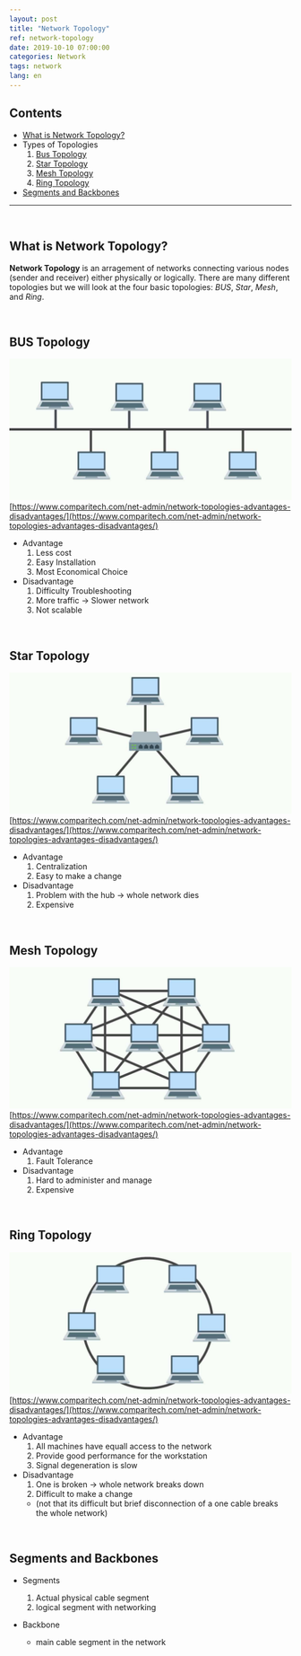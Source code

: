 ```yaml
---
layout: post
title: "Network Topology"
ref: network-topology
date: 2019-10-10 07:00:00
categories: Network
tags: network
lang: en
---
```


## Contents
- [What is Network Topology?](#start)
- Types of Topologies
  1. [Bus Topology](#bus)
  2. [Star Topology](#star)
  3. [Mesh Topology](#mesh)
  4. [Ring Topology](#ring)
- [Segments and Backbones](#cable)

<hr>
<br>

## What is Network Topology? <a id="start"></a>
**Network Topology** is an arragement of networks connecting various nodes (sender and receiver) either physically or logically.
There are many different topologies but we will look at the four basic topologies: _BUS_, _Star_, _Mesh_, and _Ring_.

<br>

## BUS Topology <a id="bus"></a>
![BUS Topology](/assets/images/infra/network/bus.jpg) [https://www.comparitech.com/net-admin/network-topologies-advantages-disadvantages/](https://www.comparitech.com/net-admin/network-topologies-advantages-disadvantages/)

  + Advantage
    1. Less cost
    2. Easy Installation
    3. Most Economical Choice
  + Disadvantage
    1. Difficulty Troubleshooting
    2. More traffic -> Slower network
    3. Not scalable

<br>

## Star Topology <a id="star"></a>
![Star Topology](/assets/images/infra/network/star.jpg) [https://www.comparitech.com/net-admin/network-topologies-advantages-disadvantages/](https://www.comparitech.com/net-admin/network-topologies-advantages-disadvantages/)

  + Advantage 
    1. Centralization 
    2. Easy to make a change
  + Disadvantage
    1. Problem with the hub -> whole network dies
    2. Expensive

<br>

## Mesh Topology <a id="mesh"></a>
![Mesh Topology](/assets/images/infra/network/mesh.jpg) [https://www.comparitech.com/net-admin/network-topologies-advantages-disadvantages/](https://www.comparitech.com/net-admin/network-topologies-advantages-disadvantages/)

  + Advantage 
    1. Fault Tolerance
  + Disadvantage
    1. Hard to administer and manage
    2. Expensive 

<br>

## Ring Topology <a id="ring"></a>
![Ring Topology](/assets/images/infra/network/ring.jpg) [https://www.comparitech.com/net-admin/network-topologies-advantages-disadvantages/](https://www.comparitech.com/net-admin/network-topologies-advantages-disadvantages/)

  + Advantage 
    1. All machines have equall access to the network
    2. Provide good performance for the workstation
    3. Signal degeneration is slow
  + Disadvantage
    1. One is broken -> whole network breaks down
    2. Difficult to make a change 
      - (not that its difficult but brief disconnection of a one cable breaks the whole network)

<br>

## Segments and Backbones <a id="cable"></a>
- Segments
  1. Actual physical cable segment
  2. logical segment with networking

- Backbone
  + main cable segment in the network